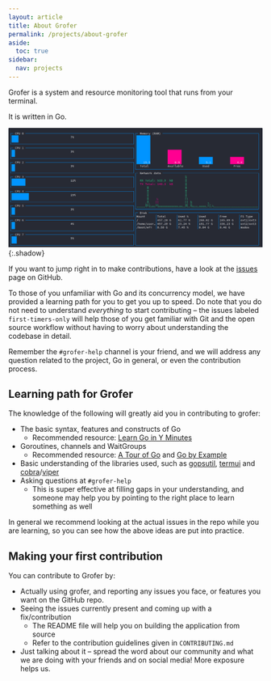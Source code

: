 ```yaml
---
layout: article
title: About Grofer
permalink: /projects/about-grofer
aside:
  toc: true
sidebar:
  nav: projects
---
```


Grofer is a system and resource monitoring tool that runs from your terminal.

It is written in Go.

![Grofer](https://raw.githubusercontent.com/pesos/grofer/master/images/README/grofer.png){:.shadow}

If you want to jump right in to make contributions, have a look at the [issues](https://github.com/pesos/grofer/issues) page on GitHub.

To those of you unfamiliar with Go and its concurrency model, we have provided a learning path for you to get you up to speed. Do note that you do not need to understand *everything* to start contributing – the issues labeled `first-timers-only` will help those of you get familiar with Git and the open source workflow without having to worry about understanding the codebase in detail.

Remember the `#grofer-help` channel is your friend, and we will address any question related to the project, Go in general, or even the contribution process.

## Learning path for Grofer

The knowledge of the following will greatly aid you in contributing to grofer:

- The basic syntax, features and constructs of Go
    - Recommended resource: [Learn Go in Y Minutes](https://learnxinyminutes.com/docs/go/)
- Goroutines, channels and WaitGroups
    - Recommended resource: [A Tour of Go](https://tour.golang.org/concurrency/1) and [Go by Example](https://gobyexample.com/waitgroups)
- Basic understanding of the libraries used, such as [gopsutil](https://github.com/shirou/gopsutil), [termui](https://github.com/gizak/termui) and [cobra](https://github.com/spf13/cobra)/[viper](https://github.com/spf13/viper)
- Asking questions at `#grofer-help`
    - This is super effective at filling gaps in your understanding, and someone may help you by pointing to the right place to learn something as well

In general we recommend looking at the actual issues in the repo while you are learning, so you can see how the above ideas are put into practice.

## Making your first contribution

You can contribute to Grofer by:

- Actually using grofer, and reporting any issues you face, or features you want on the GitHub repo.
- Seeing the issues currently present and coming up with a fix/contribution
    - The README file will help you on building the application from source
    - Refer to the contribution guidelines given in `CONTRIBUTING.md`
- Just talking about it – spread the word about our community and what we are doing with your friends and on social media! More exposure helps us.
